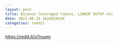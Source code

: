 ```yaml
--- 
layout: post 
title: Binance leveraged tokens, LINKUP DOTUP etc 
date: 2021-06-25 1624628244 
categories: reddit 
--- 
```

https://redd.it/o7nuqm